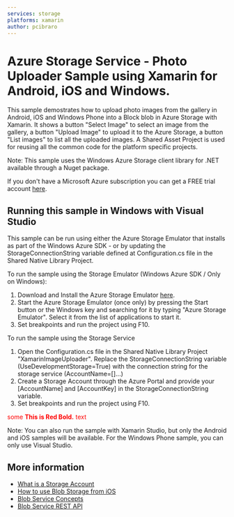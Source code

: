 ```yaml
---
services: storage
platforms: xamarin
author: pcibraro
---
```


# Azure Storage Service - Photo Uploader Sample using Xamarin for Android, iOS and Windows.

This sample demostrates how to upload photo images from the gallery in Android, iOS and Windows Phone into a Block blob in Azure Storage with Xamarin. It shows a button "Select Image" to select 
an image from the gallery, a button "Upload Image" to upload it to the Azure Storage, a button "List images" to list all the uploaded images.
A Shared Asset Project is used for reusing all the common code for the platform specific projects.

Note: This sample uses the Windows Azure Storage client library for .NET available through a Nuget package.

If you don't have a Microsoft Azure subscription you can get a FREE trial account [here](http://go.microsoft.com/fwlink/?LinkId=330212).

## Running this sample in Windows with Visual Studio

This sample can be run using either the Azure Storage Emulator that installs as part of the Windows Azure SDK - or by updating the StorageConnectionString variable defined at Configuration.cs file in the Shared Native Library Project.

To run the sample using the Storage Emulator (Windows Azure SDK / Only on Windows):

1. Download and Install the Azure Storage Emulator [here](http://azure.microsoft.com/en-us/downloads/).
2. Start the Azure Storage Emulator (once only) by pressing the Start button or the Windows key and searching for it by typing "Azure Storage Emulator". Select it from the list of applications to start it.
3. Set breakpoints and run the project using F10.

To run the sample using the Storage Service

1. Open the Configuration.cs file in the Shared Native Library Project "XamarinImageUploader". Replace the StorageConnectionString variable (UseDevelopmentStorage=True) with the connection string for the storage service (AccountName=[]...)
2. Create a Storage Account through the Azure Portal and provide your [AccountName] and [AccountKey] in the StorageConnectionString variable.
3. Set breakpoints and run the project using F10.

<span style="color:red">some **This is Red Bold.** text</span>


Note: You can also run the sample with Xamarin Studio, but only the Android and iOS samples will be available. For the Windows Phone sample, you can only use Visual Studio.

## More information
- [What is a Storage Account](http://azure.microsoft.com/en-us/documentation/articles/storage-whatis-account/)
- [How to use Blob Storage from iOS](https://azure.microsoft.com/en-us/documentation/articles/storage-ios-how-to-use-blob-storage/)
- [Blob Service Concepts](http://msdn.microsoft.com/en-us/library/dd179376.aspx)
- [Blob Service REST API](http://msdn.microsoft.com/en-us/library/dd135733.aspx)
